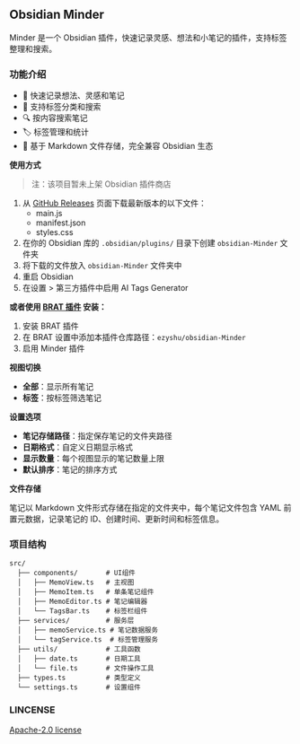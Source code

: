 ## Obsidian Minder

Minder 是一个 Obsidian 插件，快速记录灵感、想法和小笔记的插件，支持标签整理和搜索。

### 功能介绍

- 📝 快速记录想法、灵感和笔记
- 🔖 支持标签分类和搜索
- 🔍 按内容搜索笔记
- 🏷️ 标签管理和统计
- 💾 基于 Markdown 文件存储，完全兼容 Obsidian 生态

**使用方式**

> 注：该项目暂未上架 Obsidian 插件商店

1. 从 [GitHub Releases](https://github.com/ezyshu/obsidian-Minder/releases) 页面下载最新版本的以下文件：
   - main.js
   - manifest.json
   - styles.css
2. 在你的 Obsidian 库的 `.obsidian/plugins/` 目录下创建 `obsidian-Minder` 文件夹
3. 将下载的文件放入 `obsidian-Minder` 文件夹中
4. 重启 Obsidian
5. 在设置 > 第三方插件中启用 AI Tags Generator

**或者使用 [BRAT 插件](https://github.com/TfTHacker/obsidian42-brat) 安装：**
1. 安装 BRAT 插件
2. 在 BRAT 设置中添加本插件仓库路径：`ezyshu/obsidian-Minder`
3. 启用 Minder 插件

**视图切换**

- **全部**：显示所有笔记
- **标签**：按标签筛选笔记

**设置选项**

- **笔记存储路径**：指定保存笔记的文件夹路径
- **日期格式**：自定义日期显示格式
- **显示数量**：每个视图显示的笔记数量上限
- **默认排序**：笔记的排序方式

**文件存储**

笔记以 Markdown 文件形式存储在指定的文件夹中，每个笔记文件包含 YAML 前置元数据，记录笔记的 ID、创建时间、更新时间和标签信息。


### 项目结构

```
src/
  ├── components/       # UI组件
  │   ├── MemoView.ts   # 主视图
  │   ├── MemoItem.ts   # 单条笔记组件
  │   ├── MemoEditor.ts # 笔记编辑器
  │   └── TagsBar.ts    # 标签栏组件
  ├── services/         # 服务层
  │   ├── memoService.ts # 笔记数据服务
  │   └── tagService.ts  # 标签管理服务
  ├── utils/            # 工具函数
  │   ├── date.ts       # 日期工具
  │   └── file.ts       # 文件操作工具
  ├── types.ts          # 类型定义
  └── settings.ts       # 设置组件
```

### LINCENSE

[Apache-2.0 license](./LICENSE)
